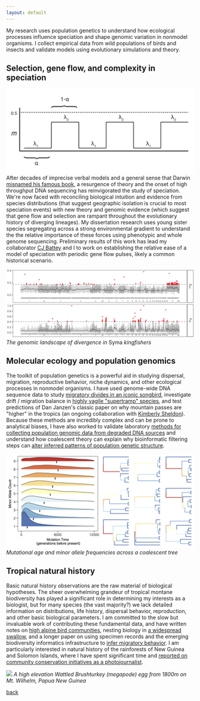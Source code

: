```yaml
---
layout: default
---
```


My research uses population genetics to understand how ecological processes influence speciation and shape genomic variation 
in nonmodel organisms. I collect empirical data from wild populations of birds and insects and validate models using evolutionary simulations and theory. 

## Selection, gene flow, and complexity in speciation

![](/images/speciation_model.png)
After decades of imprecise verbal models and a general sense that Darwin [misnamed his famous book](https://doi.org/10.1098/rstb.2008.0081), 
a resurgence of theory and the onset of high throughput DNA sequencing has reinvigorated the study of speciation. We're now faced with reconciling 
biological intuition and evidence from species distributions (that suggest geographic isolation is crucial to most speciation events) with new theory
and genomic evidence (which suggest that gene flow and selection are rampant throughout the evolutionary history of diverging lineages). My dissertation 
research uses young sister species segregating across a strong environmental gradient to understand the the relative importance of these forces using
phenotypic and whole genome sequencing. Preliminary results of this work has lead my collaborator [CJ Battey](http://cjbattey.com/) and I to work on establishing the relative
ease of a model of speciation with periodic gene flow pulses, likely a common historical scenario. 

![](/images/manhattan_web.png)
*The genomic landscape of divergence in* Syma *kingfishers*

## Molecular ecology and population genomics

The toolkit of population genetics is a powerful aid in studying dispersal, migration, reproductive behavior, niche dynamics, and other ecological processes in nonmodel organisms. 
I have used genome-wide DNA sequence data to study [migratory divides in an iconic songbird](10.1086/695439), investigate drift / migration balance in [highly vagile "supertramp" species](https://doi.org/10.1016/j.ympev.2015.08.018), 
and test predictions of Dan Janzen's classic paper on why mountain passes are "higher" in the tropics (an ongoing collaboration with [Kimberly Sheldon](http://www.biogeographyresearch.org/)). 
Because these methods are incredibly complex and can be prone to analytical biases, I have also worked to validate laboratory [methods for collecting population genomic data from degraded DNA sources](https://doi.org/10.1002/ece3.3065) 
and understand how coalescent theory can explain why bioinformatic filtering steps can [alter inferred patterns of population genetic structure](https://doi.org/10.1111/1755-0998.12995). 

![](/images/sfs_ridge.png)
*Mutational age and minor allele frequencies across a coalescent tree*

## Tropical natural history

Basic natural history observations are the raw material of biological hypotheses. The sheer overwhelming grandeur of tropical montane biodiversity has played 
a significant role in determining my interests as a biologist, but for many species (the vast majority?) we lack detailed information on distributions, life history,
dispersal behavior, reproduction, and other basic biological parameters. I am committed to the slow but invaluable work of contributing these fundamental data, and 
have written notes on [high alpine bird communities](https://www.researchgate.net/publication/309534829_Notes_on_birds_and_logistics_from_the_south_side_of_Mount_Giluwe_SHP), nesting biology in [a widespread swallow](http://journals.sfu.ca/ornneo/index.php/ornneo/article/view/402), and a 
longer paper on using specimen records and the emerging biodiversity informatics 
infrastructure to [infer migratory behavior](https://doi.org/10.7717/peerj.1871). I am particularly interested in natural history of the rainforests of New Guinea and Solomon Islands, where I have spent significant time and
[reported on community conservation initiatives as a photojournalist](https://www.biographic.com/posts/sto/where-the-rainforest-meets-the-road).

![](/images/brushturkey.jpg)
*A high elevation Wattled Brushturkey (megapode) egg from 1800m on Mt. Wilhelm, Papua New Guinea*

[back](./)